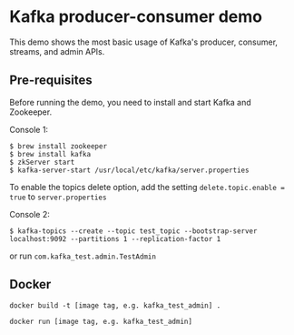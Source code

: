 # Kafka producer-consumer demo
This demo shows the most basic usage of Kafka's producer, consumer, streams, and admin APIs.

## Pre-requisites
Before running the demo, you need to install and start Kafka and Zookeeper.

Console 1:
```shell script
$ brew install zookeeper
$ brew install kafka
$ zkServer start
$ kafka-server-start /usr/local/etc/kafka/server.properties
```
To enable the topics delete option, add the setting `delete.topic.enable = true` to `server.properties`

Console 2:
```shell script
$ kafka-topics --create --topic test_topic --bootstrap-server localhost:9092 --partitions 1 --replication-factor 1
```
or run `com.kafka_test.admin.TestAdmin`

## Docker 

```Create Docker Image
docker build -t [image tag, e.g. kafka_test_admin] .
```
```Run Container
docker run [image tag, e.g. kafka_test_admin]
```
